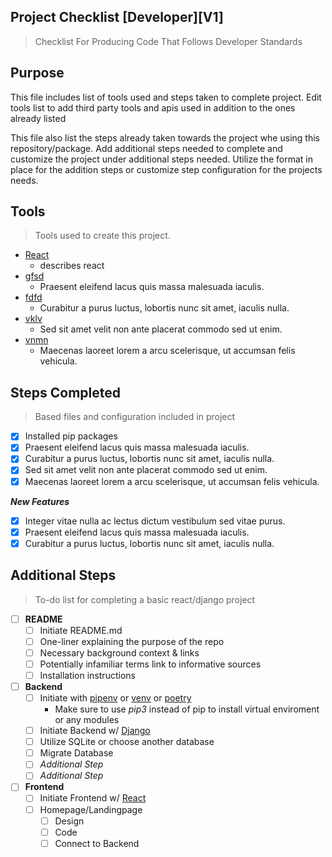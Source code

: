 Project Checklist [Developer][V1]
---
> Checklist For Producing Code That Follows Developer Standards

Purpose
---

This file includes list of tools used and steps taken to complete project. Edit tools list to add third party tools and apis used in addition to the ones already listed

This file also list the steps already taken towards the project whe using this repository/package. Add additional steps needed to complete and customize the project under additional steps needed. Utilize the format in place for the addition steps or customize step configuration for the projects needs.

Tools
---
> Tools used to create this project.
- [React]()
  - describes react
- [gfsd]()
  - Praesent eleifend lacus quis massa malesuada iaculis.
- [fdfd]()
  - Curabitur a purus luctus, lobortis nunc sit amet, iaculis nulla.
- [vklv]()
  - Sed sit amet velit non ante placerat commodo sed ut enim.
- [vnmn]()
  - Maecenas laoreet lorem a arcu scelerisque, ut accumsan felis vehicula.

Steps Completed
---
> Based files and configuration included in project
- [X] Installed pip packages
- [X] Praesent eleifend lacus quis massa malesuada iaculis.
- [X] Curabitur a purus luctus, lobortis nunc sit amet, iaculis nulla.
- [X] Sed sit amet velit non ante placerat commodo sed ut enim.
- [X] Maecenas laoreet lorem a arcu scelerisque, ut accumsan felis vehicula.

***New Features***
- [X] Integer vitae nulla ac lectus dictum vestibulum sed vitae purus.
- [X] Praesent eleifend lacus quis massa malesuada iaculis.
- [X] Curabitur a purus luctus, lobortis nunc sit amet, iaculis nulla.

Additional Steps
---
> To-do list for completing a basic react/django project
- [ ] **README**
  - [ ] Initiate README.md
  - [ ] One-liner explaining the purpose of the repo
  - [ ] Necessary background context & links
  - [ ] Potentially infamiliar terms link to informative sources
  - [ ] Installation instructions
- [ ] **Backend**
  - [ ] Initiate with [pipenv](https://pypi.org/project/pipenv/) or [venv](https://docs.python.org/3/library/venv.html) or [poetry](https://python-poetry.org/)
      - Make sure to use *pip3* instead of pip to install virtual enviroment or any modules
  - [ ] Initiate Backend w/ [Django](https://docs.djangoproject.com/en/3.1/intro/tutorial01/)
  - [ ] Utilize SQLite or choose another database
  - [ ] Migrate Database
  - [ ] *Additional Step*
  - [ ] *Additional Step*
- [ ] **Frontend** 
  - [ ] Initiate Frontend w/ [React](https://reactjs.org/docs/create-a-new-react-app.html)
  - [ ] Homepage/Landingpage
    - [ ] Design
    - [ ] Code
    - [ ] Connect to Backend
